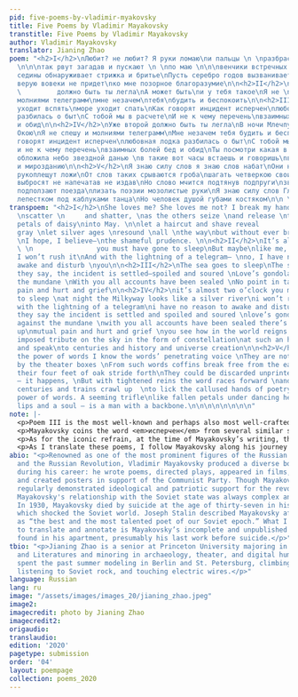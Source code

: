```yaml
---
pid: five-poems-by-vladimir-myakovsky
title: Five Poems by Vladimir Mayakovsky
transtitle: Five Poems by Vladimir Mayakovsky
author: Vladimir Mayakovsky
translator: Jianing Zhao
poem: "<h2>I</h2>\nЛюбит? не любит? Я руки ломаю\nи пальцы \n \nразбрасываю разломавши
  \n\n\nтак рвут загадав и пускают \n \nпо маю \n\n\nвенчики встречных ромашек\nпускай
  седины обнаруживает стрижка и бритье\nПусть серебро годов вызванивает\nуймою \n\n\n\n\nнадеюсь
  верую вовеки не придет\nко мне позорное благоразумие\n\n<h2>II</h2>\nУже второй\n
  \         должно быть ты легла\nА может быть\nи у тебя такое\nЯ не \nспешу\n          И
  молниями телеграмм\nмне незачем\nтебя\nбудить и беспокоить\n\n<h2>III</h2>\nморе
  уходит вспять\nморе уходит спать\nКак говорят инцидент исперчен\nлюбовная лодка
  разбилась о быт\nС тобой мы в расчете\nИ не к чему перечень\nвзаимных болей бед
  и обид\n\n<h2>IV</h2>\nУже второй должно быть ты легла\nВ ночи Млечпуть серебряной
  Окою\nЯ не спешу и молниями телеграмм\nМне незачем тебя будить и беспокоить\nкак
  говорят инцидент исперчен\nлюбовная лодка разбилась о быт\nС тобой мы в расчете
  и не к чему перечень\nвзаимных болей бед и обид\nТы посмотри какая в мире тишь\nНочь
  обложила небо звездной данью \nв такие вот часы встаешь и говоришь\nвекам истории
  и мирозданию\n\n<h2>V</h2>\nЯ знаю силу слов я знаю слов набат\nОни не те которым
  рукоплещут ложи\nОт слов таких срываются гроба\nшагать четверкою своих дубовых ножек\nБывает
  выбросят не напечатав не издав\nНо слово мчится подтянув подпруги\nзвенит века и
  подползают поезда\nлизать поэзии мозолистые руки\nЯ знаю силу слов Глядится пустяком\nОпавшим
  лепестком под каблуками танца\nНо человек душой губами костяком\n\n \n \n\n\n"
transpoem: "<h2>I</h2>\nShe loves me? She loves me not? I break my hands\nand fingers,
  \nscatter \n     and shatter, \nas the others seize \nand release \ntête-à-tête
  petals of daisy\ninto May. \n\nlet a haircut and shave reveal                                                 the
  gray \nlet silver ages \nresound \nall \nthe way\nbut without ever bringing me,
  \nI hope, I believe—\nthe shameful prudence. \n\n<h2>II</h2>\nIt’s almost two o’clock
  \ \n                you must have gone to sleep\nBut maybe\nlike me, you also—\nAlas,
  I won’t rush it\nAnd with the lightning of a telegram— \nno, I have no reason \nto
  awake and disturb \nyou\n\n<h2>III</h2>\nThe sea goes to sleep\nThe sea goes—freeze\nLike
  they say, the incident is settled—spoiled and soured \nLove’s gondola crashed against
  the mundane \nWith you all accounts have been sealed \nNo point in tallying up mutual
  pain and hurt and grief\n\n<h2>IV</h2>\nit’s almost two o’clock you must’ve gone
  to sleep \nat night the Milkyway looks like a silver river\ni won’t rush it and
  with the lightning of a telegram\ni have no reason to awake and disturb you\nas
  they say the incident is settled and spoiled and soured \nlove’s gondola crashed
  against the mundane \nwith you all accounts have been sealed there’s no point tallying
  up\nmutual pain and hurt and grief \nyou see how in the world reigns silence\nnight
  imposed tribute on the sky in the form of constellation\nat such an hour you rise
  and speak\nto centuries and history and universe creation\n\n<h2>V</h2>\nI know
  the power of words I know the words’ penetrating voice \nThey are not the ones applauded
  by the theater boxes \nFrom such words coffins break free from the earth \nand with
  their four feet of oak stride forth\nThey could be discarded unprinted unpublished
  – it happens, \nBut with tightened reins the word races forward \nand rings for
  centuries and trains crawl up  \nto lick the callused hands of poetry\nI know the
  power of words. A seeming trifle\nlike fallen petals under dancing heels,\nbut with
  lips and a soul – is a man with a backbone.\n\n\n\n\n\n\n\n"
note: |-
  <p>Poem III is the most well-known and perhaps also most well-crafted poem within this series. It opens with a rhymed couplet about the sea, which is extremely difficult to translate, because it not only introduces the water imagery that will be elaborated by the metaphor of the love boat after a few lines, but also references a popular Russian children’s game that finds no parallels in Anglophone culture. In this game, a chosen <em>водящий</em> chants: «Море волнуется раз, море волнуется два…морская фигура на месте замри!» Игроки в это время раскачиваются и кружатся, но при слове «замри», они должные замирать в позе, otherwise they would lose. Due to the lack of similar games in English whose name keeps the water imagery, I decide to keep a literal translation for the first half of these lines (<em>море уходит</em> – “the sea goes”), but tweak the second half to create rhymed endings, especially with the use of the word “freeze” at the end to evoke the chant featured in the children’s game. The dash I put between “goes” and “freeze” allows for multiple interpretations: in context of the game, it could emphasize the abruptness of the action, when the game leader suddenly chants “морская фигура на месте замри!”; if we disregard the game reference, “freeze” can be conceived as synonymous as “sleep,” and the dash could suggest a long, dragged-out process during which the relationship, like the freezing sea, becomes cold and stagnant.</p>
  <p>Mayakovsky coins the word <em>исперчен</em> from several similar sounding words: <em>исчерпен</em> (“to settle”), <em>испорчен</em> (“to spoil”), and <em>перчить</em> (“to pepper”). As there is no single English word to capture all these layers of meanings, I decided to use three words to be true to the complexity of Mayakovsky’s diction here. I used alliteration to create a sense of coherence amongst this three adjectives that were bred from the same source word (<em>исперчен</em>), and a dash in between to elucidate the logic: the incident looks like it has been settled, but in fact it has been spoiled and soured. In the ensuing lines, I translated <em>в расчете</em> as “all accounts have been sealed.” I thought about translating it as “we’re even,” which would be more idiomatic, but I decided to reflect the shared <em>че</em> root in <em>исперчен</em> and <em>расчете</em> (as well as in <em>перечень</em> in the next line) by extending the alliteration from “settled/spoiled/soured” to “sealed.” These <em>чень</em>/</em>чет</em> roots establish the motif of counting, which is centralized in this poem, most notably through the ideas of <em>расчет</em> (in my translation, “accounts”) and <em>перечень</em> (in my translation, “tallying up”), but also hinted through the children’s game (the counting in “Море волнуется раз… два… три…”). One finds this motif of counting even in the beginning of the first poem, when the lovers count off flower petals to make guesses about love.</p>
  <p>As for the iconic refrain, at the time of Mayakovsky’s writing, there were few options of entertainment for the youth, and lovers often go on boat rides in the parks. To highlight this particular phenomenon, I translated <em>лодка</em> to not the more intuitive and literal answer – “boat” – but to “gondola,” which is a particular type of boat rented often by lovers to roam around the city of Venice in leisure, to evoke images of idealized romance associated with <em>любовная лодка</em>, as opposed to the harsh realism of the Soviet <em>быт</em>. The word <em>быт</em> itself is almost untranslatable. However, I also do not want to leave it untranslated, since readers without a Russian background would hardly understand what it means; the use of a footnote is possible, but would interrupt the rhythm of the poetry-reading experience. I considered “life,” “existence,” “being,” but all of them seem too broad and nonsensical in the context of this line. I eventually chose “mundane” to sharpen and focalize the contrast with what the <em>любовная лодка</em> represents.</p>
  <p>As I translate these poems, I follow Mayakovsky along his journey of the mind and of the soul, in his frustrations as both a lover and a poet. We would never know why he eventually decided to commit suicide, having written these last lines that suggest optimism and self-respect (as a man with a backbone). Perhaps the pressure from the dancing heels was too much to bear; perhaps the love boat crashing against the mundane was too devastating. I do not know, but from reading Mayakovsky, what I have learned is the power of words to create, to destroy, to persist, and to transform, as his words still – as he himself predicted – race forward and ring in our world today.</p>
abio: "<p>Renowned as one of the most prominent figures of the Russian Futurist movement
  and the Russian Revolution, Vladimir Mayakovsky produced a diverse body of work
  during his career: he wrote poems, directed plays, appeared in films, edited journals,
  and created posters in support of the Communist Party. Though Mayakovsky’s work
  regularly demonstrated ideological and patriotic support for the revolutionary ideology,
  Mayakovsky's relationship with the Soviet state was always complex and often tumultuous.
  In 1930, Mayakovsky died by suicide at the age of thirty-seven in his apartment,
  which shocked the Soviet world. Joseph Stalin described Mayakovsky after his death
  as “the best and the most talented poet of our Soviet epoch.” What I have chosen
  to translate and annotate is Mayakovsky’s incomplete and unpublished poem cycle
  found in his apartment, presumably his last work before suicide.</p>"
tbio: "<p>Jianing Zhao is a senior at Princeton University majoring in Slavic Languages
  and Literatures and minoring in archaeology, theater, and digital humanities. She
  spent the past summer modeling in Berlin and St. Petersburg, climbing rooftops,
  listening to Soviet rock, and touching electric wires.</p>"
language: Russian
lang: ru
image: "/assets/images/images_20/jianing_zhao.jpeg"
image2:
imagecredit: photo by Jianing Zhao
imagecredit2:
origaudio:
translaudio:
edition: '2020'
pagetype: submission
order: '04'
layout: poempage
collection: poems_2020
---
```

